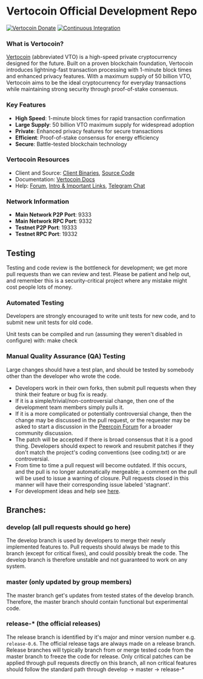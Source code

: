 # Vertocoin Official Development Repo

[![Vertocoin Donate](https://badgen.net/badge/vertocoin/Donate/green)](#)
[![Continuous Integration](https://github.com/vertocoin/vertocoin/actions/workflows/build.yml/badge.svg?branch=master)](https://github.com/vertocoin/vertocoin/actions/workflows/build.yml)

### What is Vertocoin?

[Vertocoin](https://vertocoin.net) (abbreviated VTO) is a high-speed private cryptocurrency designed for the future. Built on a proven blockchain foundation, Vertocoin introduces lightning-fast transaction processing with 1-minute block times and enhanced privacy features. With a maximum supply of 50 billion VTO, Vertocoin aims to be the ideal cryptocurrency for everyday transactions while maintaining strong security through proof-of-stake consensus.

### Key Features

- **High Speed**: 1-minute block times for rapid transaction confirmation
- **Large Supply**: 50 billion VTO maximum supply for widespread adoption
- **Private**: Enhanced privacy features for secure transactions
- **Efficient**: Proof-of-stake consensus for energy efficiency
- **Secure**: Battle-tested blockchain technology

### Vertocoin Resources

- Client and Source:
  [Client Binaries](https://github.com/vertocoin/vertocoin/releases),
  [Source Code](https://github.com/vertocoin/vertocoin)
- Documentation: [Vertocoin Docs](https://docs.vertocoin.net)
- Help:
  [Forum](https://talk.vertocoin.net),
  [Intro & Important Links](https://talk.vertocoin.net/t/what-is-vertocoin-intro-important-links/1),
  [Telegram Chat](https://t.me/vertocoin)

### Network Information

- **Main Network P2P Port**: 9333
- **Main Network RPC Port**: 9332
- **Testnet P2P Port**: 19333
- **Testnet RPC Port**: 19332

## Testing

Testing and code review is the bottleneck for development; we get more pull
requests than we can review and test. Please be patient and help out, and
remember this is a security-critical project where any mistake might cost people
lots of money.

### Automated Testing

Developers are strongly encouraged to write unit tests for new code, and to submit new unit tests for old code.

Unit tests can be compiled and run (assuming they weren't disabled in configure) with:
make check

### Manual Quality Assurance (QA) Testing

Large changes should have a test plan, and should be tested by somebody other than the developer who wrote the code.

- Developers work in their own forks, then submit pull requests when they think their feature or bug fix is ready.
- If it is a simple/trivial/non-controversial change, then one of the development team members simply pulls it.
- If it is a more complicated or potentially controversial change, then the change may be discussed in the pull request, or the requester may be asked to start a discussion in the [Peercoin Forum](https://talk.peercoin.net) for a broader community discussion.
- The patch will be accepted if there is broad consensus that it is a good thing. Developers should expect to rework and resubmit patches if they don't match the project's coding conventions (see coding.txt) or are controversial.
- From time to time a pull request will become outdated. If this occurs, and the pull is no longer automatically mergeable; a comment on the pull will be used to issue a warning of closure. Pull requests closed in this manner will have their corresponding issue labeled 'stagnant'.
- For development ideas and help see [here](https://talk.peercoin.net/c/protocol).

## Branches:

### develop (all pull requests should go here)

The develop branch is used by developers to merge their newly implemented features to.
Pull requests should always be made to this branch (except for critical fixes), and could possibly break the code.
The develop branch is therefore unstable and not guaranteed to work on any system.

### master (only updated by group members)

The master branch get's updates from tested states of the develop branch.
Therefore, the master branch should contain functional but experimental code.

### release-\* (the official releases)

The release branch is identified by it's major and minor version number e.g. `release-0.6`.
The official release tags are always made on a release branch.
Release branches will typically branch from or merge tested code from the master branch to freeze the code for release.
Only critical patches can be applied through pull requests directly on this branch, all non critical features should follow the standard path through develop -> master -> release-\*

